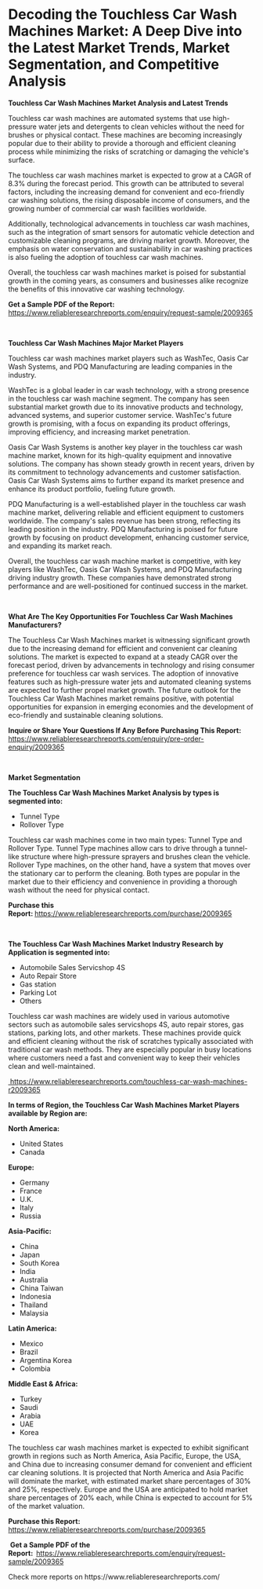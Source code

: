 <p><h1>Decoding the Touchless Car Wash Machines Market: A Deep Dive into the Latest Market Trends, Market Segmentation, and Competitive Analysis</h1></p><p><strong>Touchless Car Wash Machines Market Analysis and Latest Trends</strong></p>
<p><p>Touchless car wash machines are automated systems that use high-pressure water jets and detergents to clean vehicles without the need for brushes or physical contact. These machines are becoming increasingly popular due to their ability to provide a thorough and efficient cleaning process while minimizing the risks of scratching or damaging the vehicle's surface.</p><p>The touchless car wash machines market is expected to grow at a CAGR of 8.3% during the forecast period. This growth can be attributed to several factors, including the increasing demand for convenient and eco-friendly car washing solutions, the rising disposable income of consumers, and the growing number of commercial car wash facilities worldwide.</p><p>Additionally, technological advancements in touchless car wash machines, such as the integration of smart sensors for automatic vehicle detection and customizable cleaning programs, are driving market growth. Moreover, the emphasis on water conservation and sustainability in car washing practices is also fueling the adoption of touchless car wash machines.</p><p>Overall, the touchless car wash machines market is poised for substantial growth in the coming years, as consumers and businesses alike recognize the benefits of this innovative car washing technology.</p></p>
<p><strong>Get a Sample PDF of the Report:&nbsp;</strong> <a href="https://www.reliableresearchreports.com/enquiry/request-sample/2009365">https://www.reliableresearchreports.com/enquiry/request-sample/2009365</a></p>
<p>&nbsp;</p>
<p><strong>Touchless Car Wash Machines Major Market Players</strong></p>
<p><p>Touchless car wash machines market players such as WashTec, Oasis Car Wash Systems, and PDQ Manufacturing are leading companies in the industry.</p><p>WashTec is a global leader in car wash technology, with a strong presence in the touchless car wash machine segment. The company has seen substantial market growth due to its innovative products and technology, advanced systems, and superior customer service. WashTec's future growth is promising, with a focus on expanding its product offerings, improving efficiency, and increasing market penetration.</p><p>Oasis Car Wash Systems is another key player in the touchless car wash machine market, known for its high-quality equipment and innovative solutions. The company has shown steady growth in recent years, driven by its commitment to technology advancements and customer satisfaction. Oasis Car Wash Systems aims to further expand its market presence and enhance its product portfolio, fueling future growth.</p><p>PDQ Manufacturing is a well-established player in the touchless car wash machine market, delivering reliable and efficient equipment to customers worldwide. The company's sales revenue has been strong, reflecting its leading position in the industry. PDQ Manufacturing is poised for future growth by focusing on product development, enhancing customer service, and expanding its market reach.</p><p>Overall, the touchless car wash machine market is competitive, with key players like WashTec, Oasis Car Wash Systems, and PDQ Manufacturing driving industry growth. These companies have demonstrated strong performance and are well-positioned for continued success in the market.</p></p>
<p>&nbsp;</p>
<p><strong>What Are The Key Opportunities For Touchless Car Wash Machines Manufacturers?</strong></p>
<p><p>The Touchless Car Wash Machines market is witnessing significant growth due to the increasing demand for efficient and convenient car cleaning solutions. The market is expected to expand at a steady CAGR over the forecast period, driven by advancements in technology and rising consumer preference for touchless car wash services. The adoption of innovative features such as high-pressure water jets and automated cleaning systems are expected to further propel market growth. The future outlook for the Touchless Car Wash Machines market remains positive, with potential opportunities for expansion in emerging economies and the development of eco-friendly and sustainable cleaning solutions.</p></p>
<p><strong>Inquire or Share Your Questions If Any Before Purchasing This Report:</strong> <a href="https://www.reliableresearchreports.com/enquiry/pre-order-enquiry/2009365">https://www.reliableresearchreports.com/enquiry/pre-order-enquiry/2009365</a></p>
<p>&nbsp;</p>
<p><strong>Market Segmentation</strong></p>
<p><strong>The Touchless Car Wash Machines Market Analysis by types is segmented into:</strong></p>
<p><ul><li>Tunnel Type</li><li>Rollover Type</li></ul></p>
<p><p>Touchless car wash machines come in two main types: Tunnel Type and Rollover Type. Tunnel Type machines allow cars to drive through a tunnel-like structure where high-pressure sprayers and brushes clean the vehicle. Rollover Type machines, on the other hand, have a system that moves over the stationary car to perform the cleaning. Both types are popular in the market due to their efficiency and convenience in providing a thorough wash without the need for physical contact.</p></p>
<p><strong>Purchase this Report:&nbsp;</strong><a href="https://www.reliableresearchreports.com/purchase/2009365">https://www.reliableresearchreports.com/purchase/2009365</a></p>
<p>&nbsp;</p>
<p><strong>The Touchless Car Wash Machines Market Industry Research by Application is segmented into:</strong></p>
<p><ul><li>Automobile Sales Servicshop 4S</li><li>Auto Repair Store</li><li>Gas station</li><li>Parking Lot</li><li>Others</li></ul></p>
<p><p>Touchless car wash machines are widely used in various automotive sectors such as automobile sales servicshops 4S, auto repair stores, gas stations, parking lots, and other markets. These machines provide quick and efficient cleaning without the risk of scratches typically associated with traditional car wash methods. They are especially popular in busy locations where customers need a fast and convenient way to keep their vehicles clean and well-maintained.</p></p>
<p><a href="https://www.reliableresearchreports.com/touchless-car-wash-machines-r2009365">&nbsp;https://www.reliableresearchreports.com/touchless-car-wash-machines-r2009365</a></p>
<p><strong>In terms of Region, the Touchless Car Wash Machines Market Players available by Region are:</strong></p>
<p>
    <p> <strong> North America: </strong>
        <ul>
            <li>United States</li>
            <li>Canada</li>
        </ul>
        </p> 
    <p> <strong> Europe: </strong>
        <ul>
            <li>Germany</li>
            <li>France</li>
            <li>U.K.</li>
            <li>Italy</li>
            <li>Russia</li>
        </ul>
        </p> 
    <p> <strong> Asia-Pacific: </strong>
        <ul>
            <li>China</li>
            <li>Japan</li>
            <li>South Korea</li>
            <li>India</li>
            <li>Australia</li>
            <li>China Taiwan</li>
            <li>Indonesia</li>
            <li>Thailand</li>
            <li>Malaysia</li>
        </ul>
        </p> 
    <p> <strong> Latin America: </strong>
        <ul>
            <li>Mexico</li>
            <li>Brazil</li>
            <li>Argentina Korea</li>
            <li>Colombia</li>
        </ul>
        </p> 
    <p> <strong> Middle East & Africa: </strong>
        <ul>
            <li>Turkey</li>
            <li>Saudi</li>
            <li>Arabia</li>
            <li>UAE</li>
            <li>Korea</li>
        </ul>
    </p>
    </p>
<p><p>The touchless car wash machines market is expected to exhibit significant growth in regions such as North America, Asia Pacific, Europe, the USA, and China due to increasing consumer demand for convenient and efficient car cleaning solutions. It is projected that North America and Asia Pacific will dominate the market, with estimated market share percentages of 30% and 25%, respectively. Europe and the USA are anticipated to hold market share percentages of 20% each, while China is expected to account for 5% of the market valuation.</p></p>
<p><strong>Purchase this Report: </strong><a href="https://www.reliableresearchreports.com/purchase/2009365">https://www.reliableresearchreports.com/purchase/2009365</a></p>
<p>&nbsp;<strong>Get a Sample PDF of the Report:&nbsp;&nbsp;</strong><a href="https://www.reliableresearchreports.com/enquiry/request-sample/2009365">https://www.reliableresearchreports.com/enquiry/request-sample/2009365</a></p>
<p><strong></strong></p>
<p>Check more reports on https://www.reliableresearchreports.com/</p>